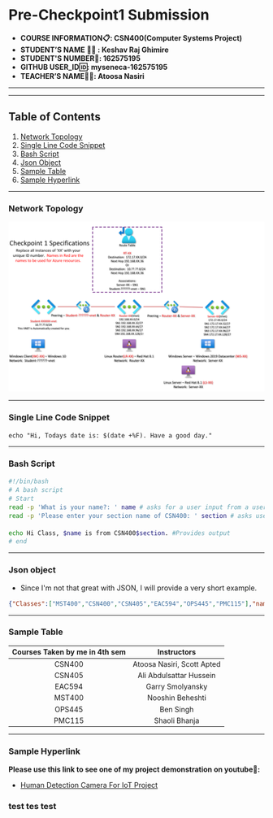 # Pre-Checkpoint1 Submission

- **COURSE INFORMATION📋: CSN400(Computer Systems Project)**
- **STUDENT’S NAME :student: : Keshav Raj Ghimire**
- **STUDENT'S NUMBER🔢: 162575195**
- **GITHUB USER_ID🆔: myseneca-162575195**
- **TEACHER’S NAME👩‍🏫: Atoosa Nasiri**
---
---
## Table of Contents

1. [Network Topology](#network-topology)
2. [Single Line Code Snippet](#single-line-code-snippet)
3. [Bash Script](#bash-script)
4. [Json Object](#json-object)
5. [Sample Table](#sample-table)
6. [Sample Hyperlink](#sample-hyperlink)
---
### Network Topology

![Network Topology image not found.](../checkpoint1-diagram.png)

---
### Single Line Code Snippet

`echo "Hi, Todays date is: $(date +%F). Have a good day." `

---
### Bash Script

```bash
#!/bin/bash
# A bash script
# Start
read -p 'What is your name?: ' name # asks for a user input from a user
read -p 'Please enter your section name of CSN400: ' section # asks user for their CSN400 section

echo Hi Class, $name is from CSN400$section. #Provides output
# end
```
---
### Json object

- Since I'm not that great with JSON, I will provide a very short example.
```json
{"Classes":["MST400","CSN400","CSN405","EAC594","OPS445","PMC115"],"name":"Keshav Raj Ghimire","Studentid":162575195}
```
---
### Sample Table

|  Courses Taken by me in 4th sem | Instructors |
| :-----------: | :-----------: |
| CSN400      | Atoosa Nasiri, Scott Apted     |
| CSN405      | Ali Abdulsattar Hussein        | 
| EAC594      | Garry Smolyansky               |
| MST400      | Nooshin Beheshti               |
| OPS445      | Ben Singh                      |
| PMC115      | Shaoli Bhanja                  |

---
### Sample Hyperlink

 **Please use this link to see one of my project demonstration on youtube🔽:**
- [Human Detection Camera For IoT Project](https://youtu.be/ISxlRd-fwXY)
### test tes test 

